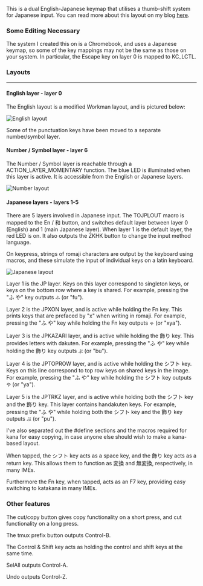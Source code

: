 This is a dual English-Japanese keymap that utilises a thumb-shift system for Japanese input. You can read more about this layout on my blog [here](https://ishigoya.com/computing/2017-01-06-80b58cb6). 

### Some Editing Necessary
The system I created this on is a Chromebook, and uses a Japanese keymap, so some of the key mappings may not be the same as those on your system. In particular, the Escape key on layer 0 is mapped to KC_LCTL.

### Layouts
------
#### English layer - layer 0
The English layout is a modified Workman layout, and is pictured below:

![English layout](img/keyboard-layout-enL.png)

Some of the punctuation keys have been moved to a separate number/symbol layer.

#### Number / Symbol layer - layer 6

The Number / Symbol layer is reachable through a ACTION_LAYER_MOMENTARY function. The blue LED is illuminated when this layer is active. It is accessible from the English or Japanese layers.

![Number layout](img/keyboard-layout-numL.png)

#### Japanese layers - layers 1-5

There are 5 layers involved in Japanese input. The TOJPLOUT macro is mapped to the En / 和 button, and switches default layer between layer 0 (English) and 1 (main Japanese layer). When layer 1 is the default layer, the red LED is on. It also outputs the ZKHK button to change the input method language.

On keypress, strings of romaji characters are output by the keyboard using macros, and these simulate the input of individual keys on a latin keyboard.

![Japanese layout](img/keyboard-layout-jpL.png)

Layer 1 is the JP layer. Keys on this layer correspond to singleton keys, or keys on the bottom row where a key is shared. For example, pressing the "ふ や" key outputs `ふ` (or "fu").

Layer 2 is the JPXON layer, and is active while holding the Fn key. This prints keys that are prefaced by "x" when writing in romaji. For example, pressing the "ふ や" key while holding the Fn key outputs `ゃ` (or "xya").

Layer 3 is the JPKAZARI layer, and is active while holding the 飾り key. This provides letters with dakuten. For example, pressing the "ふ や" key while holding the 飾り key outputs `ぶ` (or "bu").

Layer 4 is the JPTOPROW layer, and is active while holding the シフト key. Keys on this line correspond to top row keys on shared keys in the image. For example, pressing the "ふ や" key while holding the シフト key outputs `や` (or "ya").

Layer 5 is the JPTRKZ layer, and is active while holding both the シフト key and the 飾り key. This layer contains handakuten keys. For example, pressing the "ふ や" while holding both the シフト key and the 飾り key outputs `ぷ` (or "pu").

I've also separated out the #define sections and the macros required for kana for easy copying, in case anyone else should wish to make a kana-based layout.

When tapped, the シフト key acts as a space key, and the 飾り key acts as a return key. This allows them to function as 変換 and 無変換, respectively, in many IMEs.

Furthermore the Fn key, when tapped, acts as an F7 key, providing easy switching to katakana in many IMEs.

### Other features
The cut/copy button gives copy functionality on a short press, and cut functionality on a long press.

The tmux prefix button outputs Control-B.

The Control & Shift key acts as holding the control and shift keys at the same time.

SelAll outputs Control-A.

Undo outputs Control-Z.
